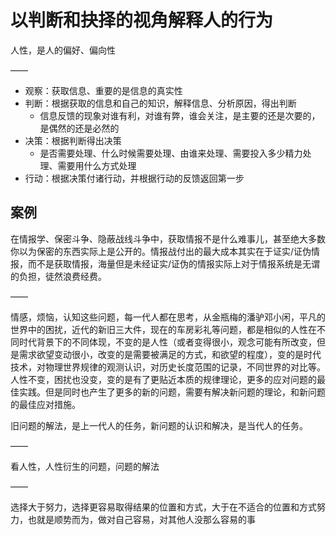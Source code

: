 # 以判断和抉择的视角解释人的行为

人性，是人的偏好、偏向性

——

- 观察：获取信息、重要的是信息的真实性
- 判断：根据获取的信息和自己的知识，解释信息、分析原因，得出判断
  - 信息反馈的现象对谁有利，对谁有弊，谁会关注，是主要的还是次要的，是偶然的还是必然的
- 决策：根据判断得出决策
  - 是否需要处理、什么时候需要处理、由谁来处理、需要投入多少精力处理、需要用什么方式处理
- 行动：根据决策付诸行动，并根据行动的反馈返回第一步

## 案例

在情报学、保密斗争、隐蔽战线斗争中，获取情报不是什么难事儿，甚至绝大多数你以为保密的东西实际上是公开的。情报战付出的最大成本其实在于证实/证伪情报，而不是获取情报，海量但是未经证实/证伪的情报实际上对于情报系统是无谓的负担，徒然浪费经费。

——

情感，烦恼，认知这些问题，每一代人都在思考，从金瓶梅的潘驴邓小闲，平凡的世界中的困扰，近代的新旧三大件，现在的车房彩礼等问题，都是相似的人性在不同时代背景下的不同体现，不变的是人性（或者变得很小，观念可能有所改变，但是需求欲望变动很小，改变的是需要被满足的方式，和欲望的程度），变的是时代技术，对物理世界规律的观测认识，对历史长度范围的记录，不同世界的对比等。人性不变，困扰也没变，变的是有了更贴近本质的规律理论，更多的应对问题的最佳实践。但是同时也产生了更多的新的问题，需要有解决新问题的理论，和新问题的最佳应对措施。

旧问题的解法，是上一代人的任务，新问题的认识和解决，是当代人的任务。

——

看人性，人性衍生的问题，问题的解法

——

选择大于努力，选择更容易取得结果的位置和方式，大于在不适合的位置和方式努力，也就是顺势而为，做对自己容易，对其他人没那么容易的事
